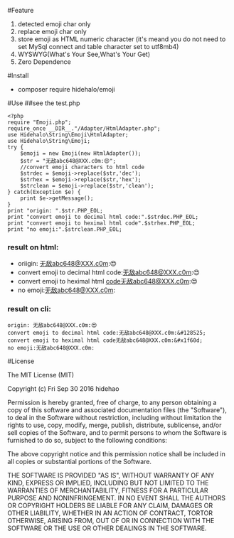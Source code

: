 #Feature
1. detected emoji char only
2. replace emoji char only
3. store emoji as HTML numeric character (it's meand you do not need to set MySql connect and table character set to utf8mb4)
4. WYSWYG(What's Your See,What's Your Get)
5. Zero Dependence

#Install
- composer require hidehalo/emoji

#Use
##see the test.php

```
<?php
require "Emoji.php";
require_once __DIR__."/Adapter/HtmlAdapter.php";
use Hidehalo\String\Emoji\HtmlAdapter;
use Hidehalo\String\Emoji;
try {
    $emoji = new Emoji(new HtmlAdapter());
    $str = "无敌abc648@XXX.c0m:😍";
    //convert emoji characters to html code
    $strdec = $emoji->replace($str,'dec');
    $strhex = $emoji->replace($str,'hex');
    $strclean = $emoji->replace($str,'clean');
} catch(Exception $e) {
    print $e->getMessage();
}
print "origin: ".$str.PHP_EOL;
print "convert emoji to decimal html code:".$strdec.PHP_EOL;
print "convert emoji to heximal html code".$strhex.PHP_EOL;
print "no emoji:".$strclean.PHP_EOL;

```

### result on html:
- oriigin: 无敌abc648@XXX.c0m:😍
- convert emoji to decimal html code:无敌abc648@XXX.c0m:&#128525;
- convert emoji to heximal html code无敌abc648@XXX.c0m:&#x1f60d;
- no emoji:无敌abc648@XXX.c0m:

### result on cli:
```
origin: 无敌abc648@XXX.c0m:😍
convert emoji to decimal html code:无敌abc648@XXX.c0m:&#128525;
convert emoji to heximal html code无敌abc648@XXX.c0m:&#x1f60d;
no emoji:无敌abc648@XXX.c0m:

```

#License

The MIT License (MIT)

Copyright (c) Fri Sep 30 2016 hidehao

Permission is hereby granted, free of charge, to any person obtaining a copy of
this software and associated documentation files (the "Software"), to deal in
the Software without restriction, including without limitation the rights to
use, copy, modify, merge, publish, distribute, sublicense, and/or sell copies of
the Software, and to permit persons to whom the Software is furnished to do so,
subject to the following conditions:

The above copyright notice and this permission notice shall be included in all
copies or substantial portions of the Software.

THE SOFTWARE IS PROVIDED "AS IS", WITHOUT WARRANTY OF ANY KIND, EXPRESS OR
IMPLIED, INCLUDING BUT NOT LIMITED TO THE WARRANTIES OF MERCHANTABILITY, FITNESS
FOR A PARTICULAR PURPOSE AND NONINFRINGEMENT. IN NO EVENT SHALL THE AUTHORS OR
COPYRIGHT HOLDERS BE LIABLE FOR ANY CLAIM, DAMAGES OR OTHER LIABILITY, WHETHER
IN AN ACTION OF CONTRACT, TORTOR OTHERWISE, ARISING FROM, OUT OF OR IN
CONNECTION WITH THE SOFTWARE OR THE USE OR OTHER DEALINGS IN THE SOFTWARE.

